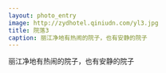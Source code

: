 ```yaml
---
layout: photo_entry
image: http://zydhotel.qiniudn.com/yl3.jpg
title: 院落3
caption: 丽江净地有热闹的院子，也有安静的院子
---
```

丽江净地有热闹的院子，也有安静的院子